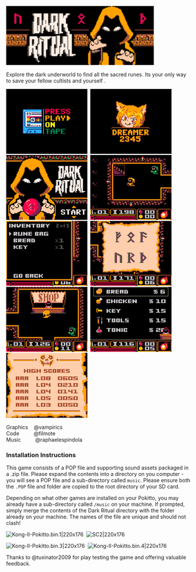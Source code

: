 <img src="/distributable/DarkRitual_POPBanner.png" data-canonical-src="/distributable/DarkRitual_POPBanner.png" width="400px"/>

Explore the dark underworld to find all the sacred runes.  Its your only way to save your fellow cultists and yourself .

<img src="/distributable/Pic1.png" data-canonical-src="/distributable/Pic1.png" />&nbsp;&nbsp;<img src="/distributable/Pic2.png" data-canonical-src="/distributable/Pic2.png" /><br/>
<img src="/distributable/Pic3.png" data-canonical-src="/distributable/Pic3.png" />&nbsp;&nbsp;<img src="/distributable/Pic4.png" data-canonical-src="/distributable/Pic4.png" /><br/>
<img src="/distributable/Pic5.png" data-canonical-src="/distributable/Pic5.png" />&nbsp;&nbsp;<img src="/distributable/Pic6.png" data-canonical-src="/distributable/Pic6.png" /><br/>
<img src="/distributable/Pic7.png" data-canonical-src="/distributable/Pic7.png" />&nbsp;&nbsp;<img src="/distributable/Pic8.png" data-canonical-src="/distributable/Pic8.png" /><br/>
<img src="/distributable/Pic9.png" data-canonical-src="/distributable/Pic9.png" />



Graphics&nbsp;&nbsp;&nbsp;&nbsp;@vampirics<br/>
Code&nbsp;&nbsp;&nbsp;&nbsp;&nbsp;&nbsp;&nbsp;&nbsp;&nbsp;&nbsp;@filmote<br/>
Music&nbsp;&nbsp;&nbsp;&nbsp;&nbsp;&nbsp;&nbsp;&nbsp;&nbsp;&nbsp;@raphaelespindola<br/>

### Installation Instructions

This game consists of a POP file and supporting sound assets packaged in a .zip file. Please expand the contents into a directory on you computer - you will see a POP file and a sub-directory called `music`. Please ensure both the `.POP` file and folder are copied to the root directory of your SD card.

Depending on what other games are installed on your Pokitto, you may already have a sub-directory called `/music` on your machine. If prompted, simply merge the contents of the Dark Ritual directory with the folder already on your machine. The names of the file are unique and should not clash!
<br/>

![Kong-II-Pokitto.bin.1|220x176](upload://nWG6oWDrQ8an7xg7NhthbyxULPw.png)&nbsp;&nbsp;![SC2|220x176](upload://mejseKFCVnMuhfO8CBTyandubnf.png) 

![Kong-II-Pokitto.bin.3|220x176](upload://ta3Z1kUaN13sQWoOTJAh6SVooLe.png)&nbsp;&nbsp;![Kong-II-Pokitto.bin.4|220x176](upload://mYwkIoV5Y1fou9xfBw4QTrEWeOx.png)

Thanks to @tuxinator2009 for play testing the game and offering valuable feedback.
